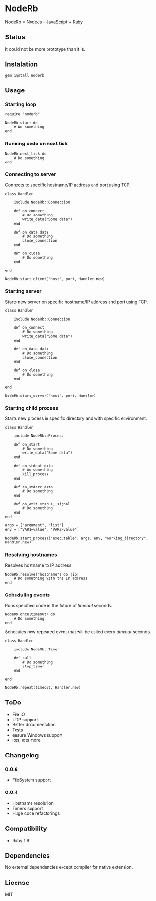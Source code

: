 # NodeRb

NodeRb = NodeJs - JavaScript + Ruby

## Status

It could not be more prototype than it is.

## Instalation

    gem install noderb

## Usage

### Starting loop

	require "noderb"
	
	NodeRb.start do
		# Do something
	end

### Running code on next tick

	NodeRb.next_tick do
		# Do something
	end
	
### Connecting to server

Connects to specific hostname/IP address and port using TCP.

	class Handler
	
		include NodeRb::Connection
		
		def on_connect
			# Do something
			write_data("Some data")
		end
		
		def on_data data
			# Do something
			close_connection
		end
		
		def on_close
			# Do something
		end
		
	end
	
	NodeRb.start_client("host", port, Handler.new)

### Starting server

Starts new server on specific hostname/IP address and port using TCP.

	class Handler

		include NodeRb::Connection

		def on_connect
			# Do something
			write_data("Some data")
		end

		def on_data data
			# Do something
			close_connection
		end

		def on_close
			# Do something
		end

	end
		
	NodeRb.start_server("host", port, Handler)

### Starting child process

Starts new process in specific directory and with specific environment.

	class Handler
	
		include NodeRb::Process
		
		def on_start
			# Do something
			write_data("Some data")
		end
		
		def on_stdout data
			# Do something
			kill_process
		end
		
		def on_stderr data
			# Do something
		end
		
		def on_exit status, signal
			# Do something
		end
	end
	
	args = ["argument", "list"]
	env = ["VAR1=value", "VAR2=value"]
	
	NodeRb.start_process("executable", args, env, "working_directory", Handler.new)

### Resolving hostnames

Resolves hostname to IP address.

	NodeRb.resolve("hostname") do |ip|
		# Do something with the IP address
	end
	
### Scheduling events

Runs specified code in the future of *timeout* seconds.

	NodeRb.once(timeout) do
		# Do something
	end
	
Schedules new repeated event that will be called every *timeout* seconds.

	class Handler

		include NodeRb::Timer
	
		def call
			# Do something
			stop_timer
		end
	
	end
	
	NodeRb.repeat(timeout, Handler.new)

## ToDo

* File IO
* UDP support
* Better documentation
* Tests
* ensure Windows support
* lots, lots more

## Changelog

### 0.0.6

* FileSystem support

### 0.0.4

* Hostname resolution
* Timers support
* Huge code refactorings

## Compatibility

* Ruby 1.9

## Dependencies

No external dependencies except compiler for native extension.

## License

MIT
